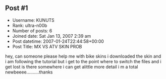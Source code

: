 ## Post #1
- Username: KUNUTS
- Rank: ultra-n00b
- Number of posts: 6
- Joined date: Sat Jan 13, 2007 2:39 am
- Post datetime: 2007-01-24T22:44:58+00:00
- Post Title: MX VS ATV SKIN PROB

hey, can someone please help me with bike skins i downloaded the skin and i am following the tutorial but i get to the point where  to switch the files and i get lost is there somewhere i can get alittle more detail i m a total newbeeee..........thanks
